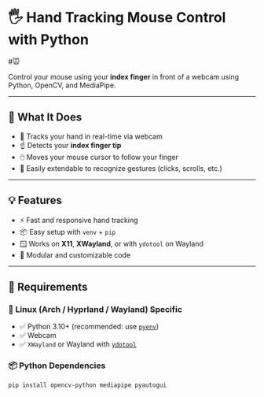 # 🖐️ Hand Tracking Mouse Control with Python
#🐭

Control your mouse using your **index finger** in front of a webcam using Python, OpenCV, and MediaPipe.

---

## 📸 What It Does

- 🧠 Tracks your hand in real-time via webcam
- ☝️ Detects your **index finger tip**
- 🖱️ Moves your mouse cursor to follow your finger
- 🧪 Easily extendable to recognize gestures (clicks, scrolls, etc.)

---

## 💡 Features

- ⚡ Fast and responsive hand tracking
- 📦 Easy setup with `venv` + `pip`
- 🪟 Works on **X11**, **XWayland**, or with `ydotool` on Wayland
- 🧩 Modular and customizable code

---

## 🧰 Requirements

### 🐧 Linux (Arch / Hyprland / Wayland) Specific

- ✅ Python 3.10+ (recommended: use [`pyenv`](https://github.com/pyenv/pyenv))
- ✅ Webcam
- ✅ `XWayland` or Wayland with [`ydotool`](https://github.com/ReimuNotMoe/ydotool)

### 📦 Python Dependencies

```bash
pip install opencv-python mediapipe pyautogui
